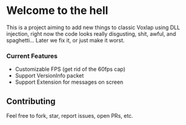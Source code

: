 # Welcome to the hell
This is a project aiming to add new things to classic Voxlap using DLL injection, right now the code looks really disgusting, shit, awful, and spaghetti... Later we fix it, or just make it worst.

### Current Features
- Customizable FPS (get rid of the 60fps cap)
- Support VersionInfo packet
- Support Extension for messages on screen

## Contributing
Feel free to fork, star, report issues, open PRs, etc.